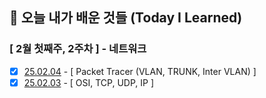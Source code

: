 ## 🚀 오늘 내가 배운 것들 (Today I Learned)

### [ 2월 첫째주, 2주차 ] - 네트워크
- [x] [25.02.04](https://github.com/100-hours-a-week/lily.shin-til/blob/main/Feb/2025-02-04.md) - [ Packet Tracer (VLAN, TRUNK, Inter VLAN) ]
- [x] [25.02.03](https://github.com/100-hours-a-week/lily.shin-til/blob/main/Feb/2025-02-03.md) - [ OSI, TCP, UDP, IP ] 
